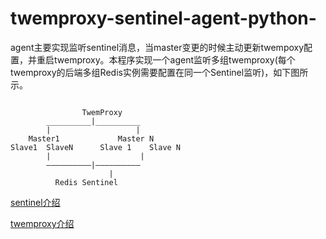 twemproxy-sentinel-agent-python-
================================
agent主要实现监听sentinel消息，当master变更的时候主动更新twempoxy配置，并重启twemproxy。本程序实现一个agent监听多组twemproxy(每个twemproxy的后端多组Redis实例需要配置在同一个Sentinel监听)，如下图所示。 

```

    			TwemProxy
		__________|__________
		|					|
	Master1				Master N
Slave1 	SlaveN		Slave 1    Slave N
		|                    |
		——————————|——————————
			    	  |       
		  Redis Sentinel

```

[sentinel介绍](http://breakwang.sinaapp.com/?p=198) 

[twemproxy介绍](http://1.breakwang.sinaapp.com/?p=78)
